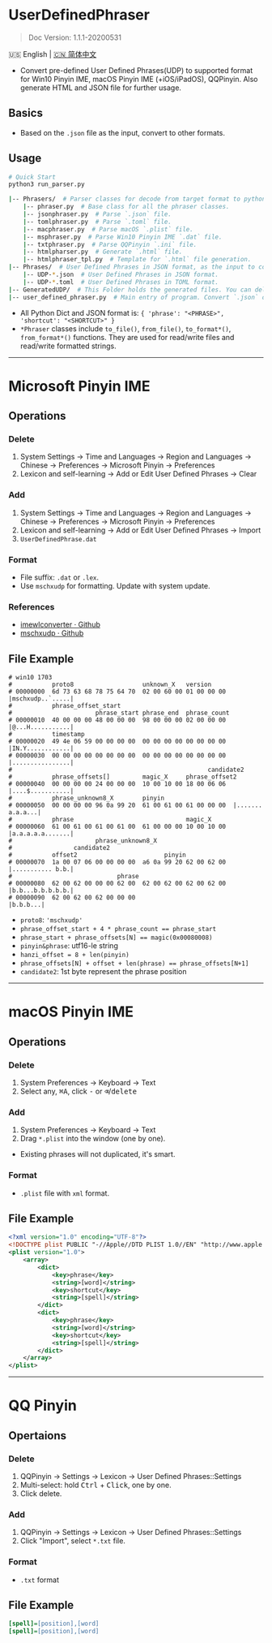 # UserDefinedPhraser
> Doc Version: 1.1.1-20200531

🇺🇸 English | [🇨🇳 简体中文](README-CN.md)

* Convert pre-defined User Defined Phrases(UDP) to supported format for Win10 Pinyin IME, macOS Pinyin IME (+iOS/iPadOS), QQPinyin. Also generate HTML and JSON file for further usage.

## Basics
* Based on the `.json` file as the input, convert to other formats.

## Usage

```py
# Quick Start
python3 run_parser.py
```

```sh
|-- Phrasers/  # Parser classes for decode from target format to python dict and encode python dict to target format.
    |-- phraser.py  # Base class for all the phraser classes.
    |-- jsonphraser.py  # Parse `.json` file.
    |-- tomlphraser.py  # Parse `.toml` file.
    |-- macphraser.py  # Parse macOS `.plist` file.
    |-- msphraser.py  # Parse Win10 Pinyin IME `.dat` file.
    |-- txtphraser.py  # Parse QQPinyin `.ini` file.
    |-- htmlpharser.py  # Generate `.html` file.
    |-- htmlphraser_tpl.py  # Template for `.html` file generation.
|-- Phrases/  # User Defined Phrases in JSON format, as the input to conversions.
    |-- UDP-*.json  # User Defined Phrases in JSON format.
    |-- UDP-*.toml  # User Defined Phrases in TOML format.
|-- GeneratedUDP/  # This Folder holds the generated files. You can delete these files any time, they are not important.
|-- user_defined_phraser.py  # Main entry of program. Convert `.json` or `.toml` files to other formats.
```

* All Python Dict and JSON format is: `{ 'phrase': "<PHRASE>", 'shortcut': "<SHORTCUT>" }`
* `*Phraser` classes include `to_file()`, `from_file()`, `to_format*()`, `from_format*()` functions. They are used for read/write files and read/write formatted strings.

************

# Microsoft Pinyin IME
## Operations
### Delete
1. System Settings → Time and Languages → Region and Languages → Chinese → Preferences → Microsoft Pinyin → Preferences
2. Lexicon and self-learning → Add or Edit User Defined Phrases → Clear

### Add
1. System Settings → Time and Languages → Region and Languages → Chinese → Preferences → Microsoft Pinyin → Preferences
2. Lexicon and self-learning → Add or Edit User Defined Phrases → Import
3. `UserDefinedPhrase.dat`

### Format
* File suffix: `.dat` or `.lex`.
* Use `mschxudp` for formatting. Update with system update.

### References
* [imewlconverter · Github](https://github.com/studyzy/imewlconverter/tree/V2.3)
* [mschxudp · Github](https://github.com/hhggit/mschxudp)

## File Example
```
# win10 1703
#           proto8                   unknown_X   version
# 00000000  6d 73 63 68 78 75 64 70  02 00 60 00 01 00 00 00  |mschxudp..`.....|
#           phrase_offset_start
#                       phrase_start phrase_end  phrase_count
# 00000010  40 00 00 00 48 00 00 00  98 00 00 00 02 00 00 00  |@...H...........|
#           timestamp
# 00000020  49 4e 06 59 00 00 00 00  00 00 00 00 00 00 00 00  |IN.Y............|
# 00000030  00 00 00 00 00 00 00 00  00 00 00 00 00 00 00 00  |................|
#                                                      candidate2
#           phrase_offsets[]         magic_X     phrase_offset2
# 00000040  00 00 00 00 24 00 00 00  10 00 10 00 18 00 06 06  |....$...........|
#           phrase_unknown8_X        pinyin
# 00000050  00 00 00 00 96 0a 99 20  61 00 61 00 61 00 00 00  |....... a.a.a...|
#           phrase                               magic_X
# 00000060  61 00 61 00 61 00 61 00  61 00 00 00 10 00 10 00  |a.a.a.a.a.......|
#                       phrase_unknown8_X
#                 candidate2
#           offset2                        pinyin
# 00000070  1a 00 07 06 00 00 00 00  a6 0a 99 20 62 00 62 00  |........... b.b.|
#                             phrase
# 00000080  62 00 62 00 00 00 62 00  62 00 62 00 62 00 62 00  |b.b...b.b.b.b.b.|
# 00000090  62 00 62 00 62 00 00 00                           |b.b.b...|
```

* `proto8`: `'mschxudp'`
* `phrase_offset_start + 4 * phrase_count == phrase_start`
* `phrase_start + phrase_offsets[N] == magic(0x00080008)`
* `pinyin&phrase`: utf16-le string
* `hanzi_offset = 8 + len(pinyin)`
* `phrase_offsets[N] + offset + len(phrase) == phrase_offsets[N+1]`
* `candidate2`: 1st byte represent the phrase position

************

# macOS Pinyin IME
## Operations
### Delete

1. System Preferences → Keyboard → Text
2. Select any, <kbd>⌘</kbd><kbd>A</kbd>, click <kbd>-</kbd> or <kbd>⌫</kbd>/<kbd>delete</kbd>

### Add
1. System Preferences → Keyboard → Text
2. Drag `*.plist` into the window (one by one).

* Existing phrases will not duplicated, it's smart.

### Format
* `.plist` file with `xml` format.


## File Example
```xml
<?xml version="1.0" encoding="UTF-8"?>
<!DOCTYPE plist PUBLIC "-//Apple//DTD PLIST 1.0//EN" "http://www.apple.com/DTDs/PropertyList-1.0.dtd"><?xml version="1.0" ?>
<plist version="1.0">
    <array>
        <dict>
            <key>phrase</key>
            <string>[word]</string>
            <key>shortcut</key>
            <string>[spell]</string>
        </dict>
        <dict>
            <key>phrase</key>
            <string>[word]</string>
            <key>shortcut</key>
            <string>[spell]</string>
        </dict>
    </array>
</plist>
```

************

# QQ Pinyin
## Opertaions
### Delete
1. QQPinyin → Settings → Lexicon → User Defined Phrases::Settings
2. Multi-select: hold <kbd>Ctrl</kbd> + <kbd>Click</kbd>, one by one.
3. Click delete.

### Add
1. QQPinyin → Settings → Lexicon → User Defined Phrases::Settings
2. Click "Import", select `*.txt` file.

### Format
* `.txt` format

## File Example
```ini
[spell]=[position],[word]
[spell]=[position],[word]
```
